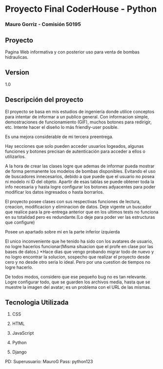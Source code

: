 
# Proyecto Final CoderHouse - Python
### Mauro Gorriz - Comisión 50195

## Proyecto
Pagina Web informativa y con posterior uso para venta de bombas hidraulicas.

## Version
1.0
## Descripción del proyecto
El proyecto se basa en mis estudios de ingeniería donde utilice conceptos para intentar de informar a un publico general. Con informacion simple, demostraciones de funcionamiento (GIF), muchos botones para redirigir, etc.
Intente hacer el diseño lo más friendly-user posible.

Es una mejora considerable de mi tercera preentrega.

Hay secciones que solo pueden acceder usuarios logeados, algunas funciones y botones precisan de autenticación para acceder a ellos o utilizarlos.

A la hora de crear las clases logre que ademas de informar pueda mostrar de forma permanente los modelos de bombas disponibles. Evitando el uso de buscadores innecesarios, debido a que puede que el usuario no posea ni modelo ni ID del objeto.
Apartir de esas tablas se puede obtener toda la info necesaria y hasta logre configurar los botones adyacentes para poder modificar los datos ingresados o hasta borrarlos.

El proyecto posee clases con sus respectivas funciones de lectura, creacion, modificacion y eliminacion de datos. Deje vigente un buscador que realice para la pre-entrega anterior que en los ultimos tests no funciona en su totalidad pero es redundante.(Lo deje para poder ver las estructuras que configure)

Posee un apartado sobre mi en la parte inferior izquierda

El unico inconveniente que he tenido ha sido con los avatares de usuario, no logre hacerlos funcionar(Misma situacion que el profe en clase por las bases de datos.) 
*Hace dias que vengo probando migrar todo de nuevo y no logro encontrar la solucion, sospecho que realizar el proyecto desde cero y no desde otro seria lo ideal. Pero por una cuestion de tiempos no logre hacerlo.

De todos modos, considero que ese pequeño bug no es tan relevante. Logre configurar todo, que se guarden los archivos media, hasta que se muestre la imagen del avatar; es un problema con el URL de las mismas.

## Tecnologia Utilizada

1. CSS
2. HTML
3. JavaScript
   
4. Python
5. Django

PD: Superusuario: MauroG Pass: python123
